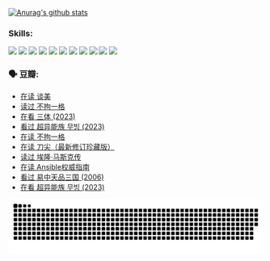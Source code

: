 
[![Anurag's github stats](https://github-readme-stats.vercel.app/api?username=w940853815)](https://github.com/anuraghazra/github-readme-stats)

### Skills:

<code><img height="32" src="https://cdn.jsdelivr.net/npm/simple-icons@v5/icons/python.svg"></code>
<code><img height="32" src="https://cdn.jsdelivr.net/npm/simple-icons@v5/icons/javascript.svg"></code>
<code><img height="32" src="https://cdn.jsdelivr.net/npm/simple-icons@v5/icons/django.svg"></code>
<code><img height="32" src="https://cdn.jsdelivr.net/npm/simple-icons@v5/icons/flask.svg"></code>
<code><img height="32" src="https://cdn.jsdelivr.net/npm/simple-icons@v5/icons/vuetify.svg"></code>
<code><img height="32" src="https://cdn.jsdelivr.net/npm/simple-icons@v5/icons/git.svg"></code>
<code><img height="32" src="https://cdn.jsdelivr.net/npm/simple-icons@v5/icons/docker.svg"></code>
<code><img height="32" src="https://cdn.jsdelivr.net/npm/simple-icons@v5/icons/postgresql.svg"></code>
<code><img height="32" src="https://cdn.jsdelivr.net/npm/simple-icons@v5/icons/elasticsearch.svg"></code>
<code><img height="32" src="https://cdn.jsdelivr.net/npm/simple-icons@v5/icons/macos.svg"></code>
<code><img height="32" src="https://cdn.jsdelivr.net/npm/simple-icons@v5/icons/linux.svg"></code>

### 🗣 豆瓣:

<!-- DOUBAN-ACTIVITIES:START -->
- [在读 谈美](https://www.douban.com/people/136069238/status/4560861771/?_i=11548740)
- [读过 不拘一格](https://www.douban.com/people/136069238/status/4560861445/?_i=11548740)
- [在看 三体‎ (2023)](https://www.douban.com/people/136069238/status/4558185093/?_i=11548740)
- [看过 超异能族 무빙‎ (2023)](https://www.douban.com/people/136069238/status/4556824186/?_i=11548740)
- [在读 不拘一格](https://www.douban.com/people/136069238/status/4541712161/?_i=11548740)
- [在读 刀尖（最新修订珍藏版）](https://www.douban.com/people/136069238/status/4541711339/?_i=11548740)
- [读过 埃隆·马斯克传](https://www.douban.com/people/136069238/status/4541710351/?_i=11548740)
- [在读 Ansible权威指南](https://www.douban.com/people/136069238/status/4539151450/?_i=11548740)
- [看过 易中天品三国‎ (2006)](https://www.douban.com/people/136069238/status/4529910812/?_i=11548740)
- [在看 超异能族 무빙‎ (2023)](https://www.douban.com/people/136069238/status/4527291077/?_i=11548740)
<!-- DOUBAN-ACTIVITIES:END -->


![Snake animation](https://raw.githubusercontent.com/w940853815/w940853815/output/github-contribution-grid-snake.svg)

<!--
**w940853815/w940853815** is a ✨ _special_ ✨ repository because its `README.md` (this file) appears on your GitHub profile.

Here are some ideas to get you started:

- 🔭 I’m currently working on ...
- 🌱 I’m currently learning ...
- 👯 I’m looking to collaborate on ...
- 🤔 I’m looking for help with ...
- 💬 Ask me about ...
- 📫 How to reach me: ...
- 😄 Pronouns: ...
- ⚡ Fun fact: ...
-->
